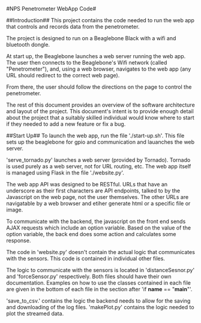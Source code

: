 #NPS Penetrometer WebApp Code#

##Introduction##
This project contains the code needed to run the web app that controls
and records data from the penetrometer. 

The project is designed to run on a Beaglebone Black with a wifi and bluetooth
dongle.

At start up, the Beaglebone launches a web server running the web app. The user
then connects to the Beaglebone's Wifi network (called "Penetrometer"), and,
using a web browser, navigates to the web app (any URL should redirect to the
correct web page).

From there, the user should follow the directions on the page to control the 
penetrometer.

The rest of this document provides an overview of the software architecture
and layout of the project. This document's intent is to provide enough detail
about the project that a suitably skilled individual would know where to start
if they needed to add a new feature or fix a bug.

##Start Up##
To launch the web app, run the file './start-up.sh'. This file sets up the 
beaglebone for gpio and communication and lauanches the web server. 

'serve_tornado.py' launches a web server (provided by Tornado). Tornado is 
used purely as a web server, not for URL routing, etc. 
The web app itself is managed using Flask in the file './website.py'.

The web app API was designed to be RESTful. URLs that have an underscore as 
their first characters are API endpoints, talked to by the Javascript on the
web page, not the user themselves. The other URLs are navigatable by a web 
browser and etiher generate html or a specific file or image.

To communicate with the backend, the javascript on the front end sends AJAX
requests which include an option variable. Based on the value of the option 
variable, the back end does some action and calculates some response.

The code in 'website.py' doesn't contain the actual logic that communicates with
the sensors. This code is contained in individual other files.

The logic to communicate with the sensors is located in 'distanceSesnor.py'
and 'forceSensor.py' respectively. Both files should have their own 
documentation. Examples on how to use the classes contained in each file 
are given in the bottom of each file in the section after 'if __name__ == 
"__main__"'. 

'save_to_csv.' contains the logic the backend needs to allow for the saving
and downloading of the log files. 'makePlot.py' contains the logic needed to 
plot the streamed data.




